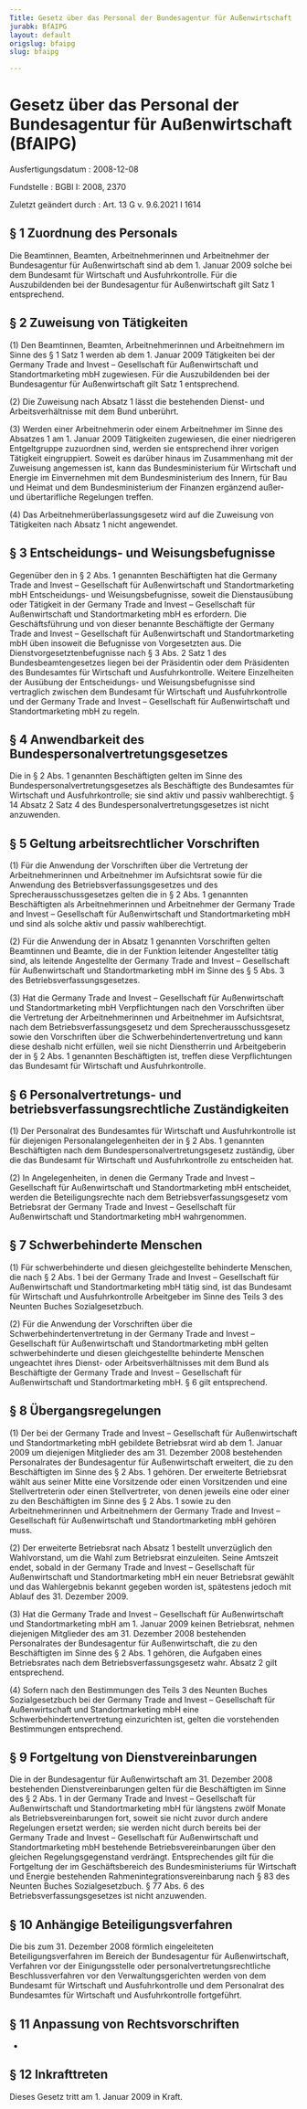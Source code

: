 ```yaml
---
Title: Gesetz über das Personal der Bundesagentur für Außenwirtschaft
jurabk: BfAIPG
layout: default
origslug: bfaipg
slug: bfaipg

---
```


# Gesetz über das Personal der Bundesagentur für Außenwirtschaft (BfAIPG)

Ausfertigungsdatum
:   2008-12-08

Fundstelle
:   BGBl I: 2008, 2370

Zuletzt geändert durch
:   Art. 13 G v. 9.6.2021 I 1614


## § 1 Zuordnung des Personals

Die Beamtinnen, Beamten, Arbeitnehmerinnen und Arbeitnehmer der
Bundesagentur für Außenwirtschaft sind ab dem 1. Januar 2009 solche
bei dem Bundesamt für Wirtschaft und Ausfuhrkontrolle. Für die
Auszubildenden bei der Bundesagentur für Außenwirtschaft gilt Satz 1
entsprechend.


## § 2 Zuweisung von Tätigkeiten

(1) Den Beamtinnen, Beamten, Arbeitnehmerinnen und Arbeitnehmern im
Sinne des § 1 Satz 1 werden ab dem 1. Januar 2009 Tätigkeiten bei der
Germany Trade and Invest – Gesellschaft für Außenwirtschaft und
Standortmarketing mbH zugewiesen. Für die Auszubildenden bei der
Bundesagentur für Außenwirtschaft gilt Satz 1 entsprechend.

(2) Die Zuweisung nach Absatz 1 lässt die bestehenden Dienst- und
Arbeitsverhältnisse mit dem Bund unberührt.

(3) Werden einer Arbeitnehmerin oder einem Arbeitnehmer im Sinne des
Absatzes 1 am 1. Januar 2009 Tätigkeiten zugewiesen, die einer
niedrigeren Entgeltgruppe zuzuordnen sind, werden sie entsprechend
ihrer vorigen Tätigkeit eingruppiert. Soweit es darüber hinaus im
Zusammenhang mit der Zuweisung angemessen ist, kann das
Bundesministerium für Wirtschaft und Energie im Einvernehmen mit dem
Bundesministerium des Innern, für Bau und Heimat und dem
Bundesministerium der Finanzen ergänzend außer- und übertarifliche
Regelungen treffen.

(4) Das Arbeitnehmerüberlassungsgesetz wird auf die Zuweisung von
Tätigkeiten nach Absatz 1 nicht angewendet.


## § 3 Entscheidungs- und Weisungsbefugnisse

Gegenüber den in § 2 Abs. 1 genannten Beschäftigten hat die Germany
Trade and Invest – Gesellschaft für Außenwirtschaft und
Standortmarketing mbH Entscheidungs- und Weisungsbefugnisse, soweit
die Dienstausübung oder Tätigkeit in der Germany Trade and Invest –
Gesellschaft für Außenwirtschaft und Standortmarketing mbH es
erfordern. Die Geschäftsführung und von dieser benannte Beschäftigte
der Germany Trade and Invest – Gesellschaft für Außenwirtschaft und
Standortmarketing mbH üben insoweit die Befugnisse von Vorgesetzten
aus. Die Dienstvorgesetztenbefugnisse nach § 3 Abs. 2 Satz 1 des
Bundesbeamtengesetzes liegen bei der Präsidentin oder dem Präsidenten
des Bundesamtes für Wirtschaft und Ausfuhrkontrolle. Weitere
Einzelheiten der Ausübung der Entscheidungs- und Weisungsbefugnisse
sind vertraglich zwischen dem Bundesamt für Wirtschaft und
Ausfuhrkontrolle und der Germany Trade and Invest – Gesellschaft für
Außenwirtschaft und Standortmarketing mbH zu regeln.


## § 4 Anwendbarkeit des Bundespersonalvertretungsgesetzes

Die in § 2 Abs. 1 genannten Beschäftigten gelten im Sinne des
Bundespersonalvertretungsgesetzes als Beschäftigte des Bundesamtes für
Wirtschaft und Ausfuhrkontrolle; sie sind aktiv und passiv
wahlberechtigt. § 14 Absatz 2 Satz 4 des
Bundespersonalvertretungsgesetzes ist nicht anzuwenden.


## § 5 Geltung arbeitsrechtlicher Vorschriften

(1) Für die Anwendung der Vorschriften über die Vertretung der
Arbeitnehmerinnen und Arbeitnehmer im Aufsichtsrat sowie für die
Anwendung des Betriebsverfassungsgesetzes und des
Sprecherausschussgesetzes gelten die in § 2 Abs. 1 genannten
Beschäftigten als Arbeitnehmerinnen und Arbeitnehmer der Germany Trade
and Invest – Gesellschaft für Außenwirtschaft und Standortmarketing
mbH und sind als solche aktiv und passiv wahlberechtigt.

(2) Für die Anwendung der in Absatz 1 genannten Vorschriften gelten
Beamtinnen und Beamte, die in der Funktion leitender Angestellter
tätig sind, als leitende Angestellte der Germany Trade and Invest –
Gesellschaft für Außenwirtschaft und Standortmarketing mbH im Sinne
des § 5 Abs. 3 des Betriebsverfassungsgesetzes.

(3) Hat die Germany Trade and Invest – Gesellschaft für
Außenwirtschaft und Standortmarketing mbH Verpflichtungen nach den
Vorschriften über die Vertretung der Arbeitnehmerinnen und
Arbeitnehmer im Aufsichtsrat, nach dem Betriebsverfassungsgesetz und
dem Sprecherausschussgesetz sowie den Vorschriften über die
Schwerbehindertenvertretung und kann diese deshalb nicht erfüllen,
weil sie nicht Dienstherrin und Arbeitgeberin der in § 2 Abs. 1
genannten Beschäftigten ist, treffen diese Verpflichtungen das
Bundesamt für Wirtschaft und Ausfuhrkontrolle.


## § 6 Personalvertretungs- und betriebsverfassungsrechtliche Zuständigkeiten

(1) Der Personalrat des Bundesamtes für Wirtschaft und
Ausfuhrkontrolle ist für diejenigen Personalangelegenheiten der in § 2
Abs. 1 genannten Beschäftigten nach dem
Bundespersonalvertretungsgesetz zuständig, über die das Bundesamt für
Wirtschaft und Ausfuhrkontrolle zu entscheiden hat.

(2) In Angelegenheiten, in denen die Germany Trade and Invest –
Gesellschaft für Außenwirtschaft und Standortmarketing mbH
entscheidet, werden die Beteiligungsrechte nach dem
Betriebsverfassungsgesetz vom Betriebsrat der Germany Trade and Invest
– Gesellschaft für Außenwirtschaft und Standortmarketing mbH
wahrgenommen.


## § 7 Schwerbehinderte Menschen

(1) Für schwerbehinderte und diesen gleichgestellte behinderte
Menschen, die nach § 2 Abs. 1 bei der Germany Trade and Invest –
Gesellschaft für Außenwirtschaft und Standortmarketing mbH tätig sind,
ist das Bundesamt für Wirtschaft und Ausfuhrkontrolle Arbeitgeber im
Sinne des Teils 3 des Neunten Buches Sozialgesetzbuch.

(2) Für die Anwendung der Vorschriften über die
Schwerbehindertenvertretung in der Germany Trade and Invest –
Gesellschaft für Außenwirtschaft und Standortmarketing mbH gelten
schwerbehinderte und diesen gleichgestellte behinderte Menschen
ungeachtet ihres Dienst- oder Arbeitsverhältnisses mit dem Bund als
Beschäftigte der Germany Trade and Invest – Gesellschaft für
Außenwirtschaft und Standortmarketing mbH. § 6 gilt entsprechend.


## § 8 Übergangsregelungen

(1) Der bei der Germany Trade and Invest – Gesellschaft für
Außenwirtschaft und Standortmarketing mbH gebildete Betriebsrat wird
ab dem 1. Januar 2009 um diejenigen Mitglieder des am 31. Dezember
2008 bestehenden Personalrates der Bundesagentur für Außenwirtschaft
erweitert, die zu den Beschäftigten im Sinne des § 2 Abs. 1 gehören.
Der erweiterte Betriebsrat wählt aus seiner Mitte eine Vorsitzende
oder einen Vorsitzenden und eine Stellvertreterin oder einen
Stellvertreter, von denen jeweils eine oder einer zu den Beschäftigten
im Sinne des § 2 Abs. 1 sowie zu den Arbeitnehmerinnen und
Arbeitnehmern der Germany Trade and Invest – Gesellschaft für
Außenwirtschaft und Standortmarketing mbH gehören muss.

(2) Der erweiterte Betriebsrat nach Absatz 1 bestellt unverzüglich den
Wahlvorstand, um die Wahl zum Betriebsrat einzuleiten. Seine Amtszeit
endet, sobald in der Germany Trade and Invest – Gesellschaft für
Außenwirtschaft und Standortmarketing mbH ein neuer Betriebsrat
gewählt und das Wahlergebnis bekannt gegeben worden ist, spätestens
jedoch mit Ablauf des 31. Dezember 2009.

(3) Hat die Germany Trade and Invest – Gesellschaft für
Außenwirtschaft und Standortmarketing mbH am 1. Januar 2009 keinen
Betriebsrat, nehmen diejenigen Mitglieder des am 31. Dezember 2008
bestehenden Personalrates der Bundesagentur für Außenwirtschaft, die
zu den Beschäftigten im Sinne des § 2 Abs. 1 gehören, die Aufgaben
eines Betriebsrates nach dem Betriebsverfassungsgesetz wahr. Absatz 2
gilt entsprechend.

(4) Sofern nach den Bestimmungen des Teils 3 des Neunten Buches
Sozialgesetzbuch bei der Germany Trade and Invest – Gesellschaft für
Außenwirtschaft und Standortmarketing mbH eine
Schwerbehindertenvertretung einzurichten ist, gelten die vorstehenden
Bestimmungen entsprechend.


## § 9 Fortgeltung von Dienstvereinbarungen

Die in der Bundesagentur für Außenwirtschaft am 31. Dezember 2008
bestehenden Dienstvereinbarungen gelten für die Beschäftigten im Sinne
des § 2 Abs. 1 in der Germany Trade and Invest – Gesellschaft für
Außenwirtschaft und Standortmarketing mbH für längstens zwölf Monate
als Betriebsvereinbarungen fort, soweit sie nicht zuvor durch andere
Regelungen ersetzt werden; sie werden nicht durch bereits bei der
Germany Trade and Invest – Gesellschaft für Außenwirtschaft und
Standortmarketing mbH bestehende Betriebsvereinbarungen über den
gleichen Regelungsgegenstand verdrängt. Entsprechendes gilt für die
Fortgeltung der im Geschäftsbereich des Bundesministeriums für
Wirtschaft und Energie bestehenden Rahmenintegrationsvereinbarung nach
§ 83 des Neunten Buches Sozialgesetzbuch. § 77 Abs. 6 des
Betriebsverfassungsgesetzes ist nicht anzuwenden.


## § 10 Anhängige Beteiligungsverfahren

Die bis zum 31. Dezember 2008 förmlich eingeleiteten
Beteiligungsverfahren im Bereich der Bundesagentur für
Außenwirtschaft, Verfahren vor der Einigungsstelle oder
personalvertretungsrechtliche Beschlussverfahren vor den
Verwaltungsgerichten werden von dem Bundesamt für Wirtschaft und
Ausfuhrkontrolle und dem Personalrat des Bundesamtes für Wirtschaft
und Ausfuhrkontrolle fortgeführt.


## § 11 Anpassung von Rechtsvorschriften

-


## § 12 Inkrafttreten

Dieses Gesetz tritt am 1. Januar 2009 in Kraft.

